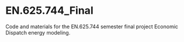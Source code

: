 # EN.625.744_Final
Code and materials for the EN.625.744 semester final project Economic Dispatch energy modeling.
